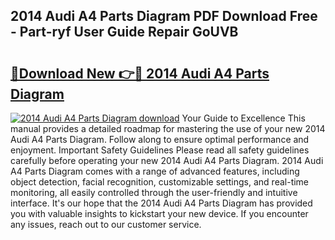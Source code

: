 ## 2014 Audi A4 Parts Diagram PDF Download Free - Part-ryf User Guide Repair GoUVB

# <h2><a href="http://dfs1b0.blite.top/?on=2014+Audi+A4+Parts+Diagram">🔗Download New 👉🔴 2014 Audi A4 Parts Diagram</a></h2>

[![2014 Audi A4 Parts Diagram download](https://i.imgur.com/lujVjoI.png)](http://dfs1b0.blite.top/?on=2014+Audi+A4+Parts+Diagram)
Your Guide to Excellence This manual provides a detailed roadmap for mastering the use of your new 2014 Audi A4 Parts Diagram. Follow along to ensure optimal performance and enjoyment. Important Safety Guidelines Please read all safety guidelines carefully before operating your new 2014 Audi A4 Parts Diagram. 2014 Audi A4 Parts Diagram comes with a range of advanced features, including object detection, facial recognition, customizable settings, and real-time monitoring, all easily controlled through the user-friendly and intuitive interface. It's our hope that the 2014 Audi A4 Parts Diagram has provided you with valuable insights to kickstart your new device. If you encounter any issues, reach out to our customer service.
